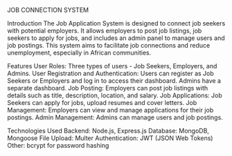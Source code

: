 JOB CONNECTION SYSTEM

Introduction
The Job Application System is designed to connect job seekers with potential employers. It allows employers to post job listings, job seekers to apply for jobs, and includes an admin panel to manage users and job postings. This system aims to facilitate job connections and reduce unemployment, especially in African communities.

Features
User Roles: Three types of users - Job Seekers, Employers, and Admins.
User Registration and Authentication: Users can register as Job Seekers or Employers and log in to access their dashboard. Admins have a separate dashboard.
Job Posting: Employers can post job listings with details such as title, description, location, and salary.
Job Applications: Job Seekers can apply for jobs, upload resumes and cover letters.
Job Management: Employers can view and manage applications for their job postings.
Admin Management: Admins can manage users and job postings.

Technologies Used
Backend: Node.js, Express.js
Database: MongoDB, Mongoose
File Upload: Multer
Authentication: JWT (JSON Web Tokens)
Other: bcrypt for password hashing
